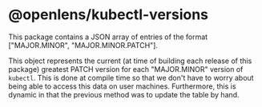# @openlens/kubectl-versions

This package contains a JSON array of entries of the format ["MAJOR.MINOR", "MAJOR.MINOR.PATCH"].

This object represents the current (at time of building each release of this package)
greatest PATCH version for each "MAJOR.MINOR" version of `kubectl`.
This is done at compile time so that we don't have to worry about being able to access this data on user machines.
Furthermore, this is dynamic in that the previous method was to update the table by hand.
